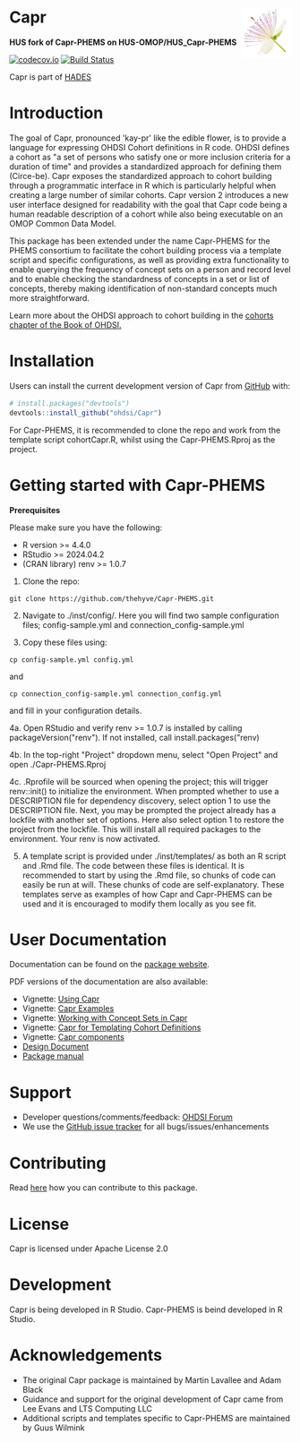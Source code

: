 # Capr <a href="https://ohdsi.github.io/Capr/"><img src="man/figures/logo.png" align="right" height="90"/></a>

**HUS fork of Capr-PHEMS on HUS-OMOP/HUS_Capr-PHEMS**

<!-- badges: start -->

[![codecov.io](https://codecov.io/github/OHDSI/Capr/coverage.svg?branch=main)](https://app.codecov.io/gh/OHDSI/Capr?branch=main) [![Build Status](https://github.com/OHDSI/Capr/workflows/R-CMD-check/badge.svg)](https://github.com/OHDSI/Capr/actions?query=workflow%3AR-CMD-check)

<!-- badges: end -->

Capr is part of [HADES](https://ohdsi.github.io/Hades/)

# Introduction

The goal of Capr, pronounced 'kay-pr' like the edible flower, is to provide a language for expressing OHDSI Cohort definitions in R code. OHDSI defines a cohort as "a set of persons who satisfy one or more inclusion criteria for a duration of time" and provides a standardized approach for defining them (Circe-be). Capr exposes the standardized approach to cohort building through a programmatic interface in R which is particularly helpful when creating a large number of similar cohorts. Capr version 2 introduces a new user interface designed for readability with the goal that Capr code being a human readable description of a cohort while also being executable on an OMOP Common Data Model.

This package has been extended under the name Capr-PHEMS for the PHEMS consortium to facilitate the cohort building process via a template script and specific configurations, as well as providing extra functionality to enable querying the frequency of concept sets on a person and record level and to enable checking the standardness of concepts in a set or list of concepts, thereby making identification of non-standard concepts much more straightforward.

Learn more about the OHDSI approach to cohort building in the [cohorts chapter of the Book of OHDSI.](https://ohdsi.github.io/TheBookOfOhdsi/Cohorts.html)

# Installation


Users can install the current development version of Capr from [GitHub](https://github.com/) with:

``` r
# install.packages("devtools")
devtools::install_github("ohdsi/Capr")
```

For Capr-PHEMS, it is recommended to clone the repo and work from the template script cohortCapr.R, whilst using the Capr-PHEMS.Rproj as the project.

# Getting started with Capr-PHEMS
**Prerequisites**

Please make sure you have the following:
-   R version >= 4.4.0
-   RStudio >= 2024.04.2
-   (CRAN library) renv >= 1.0.7


1.  Clone the repo:
```
git clone https://github.com/thehyve/Capr-PHEMS.git
```

2.  Navigate to ./inst/config/. Here you will find two sample configuration files; config-sample.yml and connection_config-sample.yml

3.  Copy these files using: 
```
cp config-sample.yml config.yml
``` 
and 
```
cp connection_config-sample.yml connection_config.yml
``` 
and fill in your configuration details.

4a.  Open RStudio and verify renv >= 1.0.7 is installed by calling packageVersion("renv"). If not installed, call install.packages("renv)

4b.  In the top-right "Project" dropdown menu, select "Open Project" and open ./Capr-PHEMS.Rproj

4c.  .Rprofile will be sourced when opening the project; this will trigger renv::init() to initialize the environment. When prompted whether to use a DESCRIPTION file for dependency discovery, select option 1 to use the DESCRIPTION file. Next, you may be prompted the project already has a lockfile with another set of options. Here also select option 1 to restore the project from the lockfile. This will install all required packages to the environment. Your renv is now activated.

5.  A template script is provided under ./inst/templates/ as both an R script and .Rmd file. The code between these files is identical. It is recommended to start by using the .Rmd file, so chunks of code can easily be run at will. These chunks of code are self-explanatory. These templates serve as examples of how Capr and Capr-PHEMS can be used and it is encouraged to modify them locally as you see fit.

# User Documentation

Documentation can be found on the [package website](https://ohdsi.github.io/Capr/).


PDF versions of the documentation are also available:

-   Vignette: [Using Capr](https://raw.githubusercontent.com/OHDSI/Capr/main/extras/pdf_vignette/Using-Capr.pdf)
-   Vignette: [Capr Examples](https://raw.githubusercontent.com/OHDSI/Capr/main/extras/pdf_vignette/Examples.pdf)
-   Vignette: [Working with Concept Sets in Capr](https://raw.githubusercontent.com/OHDSI/Capr/main/extras/pdf_vignette/Capr-conceptSets.pdf)
-   Vignette: [Capr for Templating Cohort Definitions](https://raw.githubusercontent.com/OHDSI/Capr/main/extras/pdf_vignette/capr_templates.pdf)
-   Vignette: [Capr components](https://raw.githubusercontent.com/OHDSI/Capr/main/extras/pdf_vignette/capr_objects.pdf)
-   [Design Document](https://raw.githubusercontent.com/OHDSI/Capr/main/extras/pdf_vignette/capr_design.pdf)
-   [Package manual](https://raw.githubusercontent.com/OHDSI/Capr/main/extras/Capr.pdf)

# Support

-   Developer questions/comments/feedback: <a href="http://forums.ohdsi.org/c/developers">OHDSI Forum</a>
-   We use the <a href="https://github.com/OHDSI/Capr/issues">GitHub issue tracker</a> for all bugs/issues/enhancements

# Contributing

Read [here](https://ohdsi.github.io/Hades/contribute.html) how you can contribute to this package.

# License

Capr is licensed under Apache License 2.0

# Development

Capr is being developed in R Studio.
Capr-PHEMS is beind developed in R Studio.

# Acknowledgements

-   The original Capr package is maintained by Martin Lavallee and Adam Black
-   Guidance and support for the original development of Capr came from Lee Evans and LTS Computing LLC
-   Additional scripts and templates specific to Capr-PHEMS are maintained by Guus Wilmink
